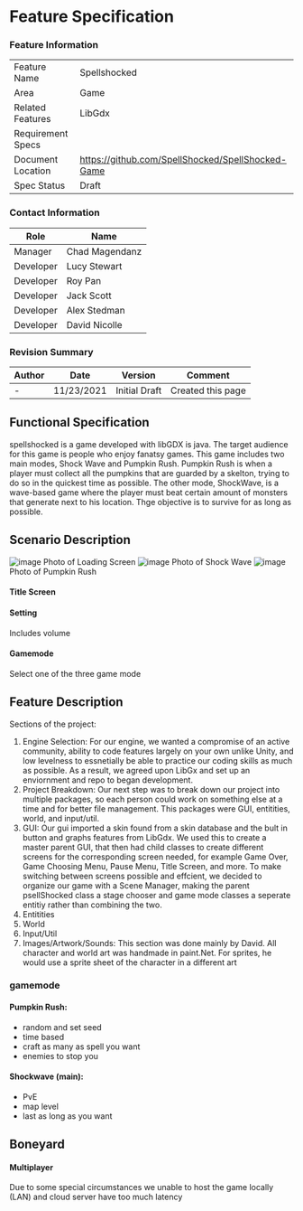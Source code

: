 # Feature Specification

### Feature Information
|||
|---|---|
|Feature Name|Spellshocked|
|Area|Game|
|Related Features|LibGdx|
|Requirement Specs|
|Document Location|https://github.com/SpellShocked/SpellShocked-Game|
|Spec Status|Draft|

### Contact Information
|Role|Name|
|---|---|
|Manager|Chad Magendanz|
|Developer|Lucy Stewart|
|Developer|Roy Pan|
|Developer|Jack Scott|
|Developer|Alex Stedman|
|Developer|David Nicolle|

### Revision Summary
|Author|Date|Version|Comment|
|---|---|---|---|
|-|11/23/2021|Initial Draft|Created this page|

## Functional Specification
spellshocked is a game developed with libGDX is java. The target audience for this game is people who enjoy fanatsy games. This game includes two main modes, Shock Wave and Pumpkin Rush. Pumpkin Rush is when a player must collect all the pumpkins that are guarded by a skelton, trying to do so in the quickest time as possible. The other mode, ShockWave, is a wave-based game where the player must beat certain amount of monsters that generate next to his location. Thge objective is to survive for as long as possible. 

## Scenario Description

![image](https://user-images.githubusercontent.com/65467897/150017323-0228ec19-cf98-4d15-be79-0749826cc481.png)
Photo of Loading Screen
![image](https://user-images.githubusercontent.com/86680163/150017990-1fcaa019-2bde-4d9e-b95d-7b8351598469.png)
Photo of Shock Wave
![image](https://user-images.githubusercontent.com/86680163/150018090-ada963c6-67f4-4933-9569-231c231675f3.png)
Photo of Pumpkin Rush



#### Title Screen
#### Setting
Includes volume
#### Gamemode
Select one of the three game mode

## Feature Description
Sections of the project:

1. Engine Selection:
    For our engine, we wanted a compromise of an active community, ability to code features largely on your own unlike Unity, and low levelness to essnetially be able to practice our coding skills as much as possible. As a result, we agreed upon LibGx and set up an enviornment and repo to began development.
2. Project Breakdown: Our next step was to break down our project into multiple packages, so each person could work on something else at a time and for better file management. This packages were GUI, entitities, world, and input/util. 
3. GUI: Our gui imported a skin found from a skin database and the bult in button and graphs features from LibGdx. We used this to create a master parent GUI, that then had child classes to create different screens for the corresponding screen needed, for example Game Over, Game Choosing Menu, Pause Menu, Title Screen, and more. To make switching between screens possible and effcient, we decided to organize our game with a Scene Manager, making the parent psellShocked class a stage chooser and game mode classes a seperate entitiy rather than combining the two.
4. Entitities
5. World
6. Input/Util
7. Images/Artwork/Sounds: This section was done mainly by David. All character and world art was handmade in paint.Net. For sprites, he would use a sprite sheet of the character in a different art 

### gamemode
#### Pumpkin Rush: 
- random and set seed
- time based
- craft as many as spell you want
- enemies to stop you

#### Shockwave (main): 
- PvE 
- map level 
- last as long as you want


## Boneyard
#### Multiplayer
Due to some special circumstances we unable to host the game locally (LAN) and cloud server have too much latency
